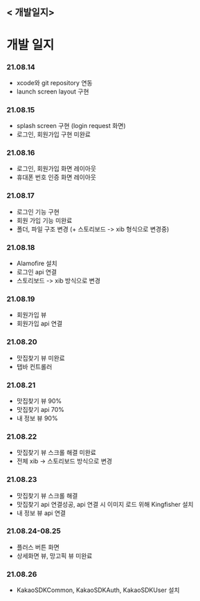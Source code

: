 ## < 개발일지>
# 개발 일지

### 21.08.14
+ xcode와 git repository 연동
+ launch screen layout 구현

### 21.08.15
+ splash screen 구현 (login request 화면)
+ 로그인, 회원가입 구현 미완료

### 21.08.16
+ 로그인, 회원가입 화면 레이아웃
+ 휴대폰 번호 인증 화면 레이아웃

### 21.08.17
+ 로그인 기능 구현
+ 회원 가입 기능 미완료
+ 폴더, 파일 구조 변경 (+ 스토리보드 -> xib 형식으로 변경중)

### 21.08.18
+ Alamofire 설치
+ 로그인 api 연결
+ 스토리보드 -> xib 방식으로 변경

### 21.08.19
+ 회원가입 뷰
+ 회원가입 api 연결

### 21.08.20
+ 맛집찾기 뷰 미완료
+ 탭바 컨트롤러

### 21.08.21
+ 맛집찾기 뷰 90%
+ 맛집찾기 api 70%
+ 내 정보 뷰 90%

### 21.08.22
+ 맛집찾기 뷰 스크롤 해결 미완료
+ 전체 xib -> 스토리보드 방식으로 변경

### 21.08.23
+ 맛집찾기 뷰 스크롤 해결
+ 맛집찾기 api 연결성공, api 연결 시 이미지 로드 위해 Kingfisher 설치
+ 내 정보 뷰 api 연결

### 21.08.24-08.25
+ 플러스 버튼 화면
+ 상세화면 뷰, 망고픽 뷰 미완료

### 21.08.26
+ KakaoSDKCommon, KakaoSDKAuth, KakaoSDKUser 설치
